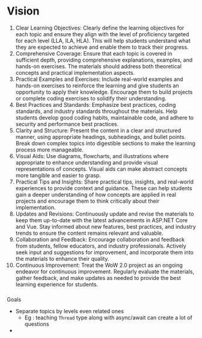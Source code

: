 # Vision





1. Clear Learning Objectives: Clearly define the learning objectives for each topic and ensure they align with the level of proficiency targeted for each level (LLA, ILA, HLA). This will help students understand what they are expected to achieve and enable them to track their progress.
2. Comprehensive Coverage: Ensure that each topic is covered in sufficient depth, providing comprehensive explanations, examples, and hands-on exercises. The materials should address both theoretical concepts and practical implementation aspects.
3. Practical Examples and Exercises: Include real-world examples and hands-on exercises to reinforce the learning and give students an opportunity to apply their knowledge. Encourage them to build projects or complete coding exercises to solidify their understanding.
4. Best Practices and Standards: Emphasize best practices, coding standards, and industry standards throughout the materials. Help students develop good coding habits, maintainable code, and adhere to security and performance best practices.
5. Clarity and Structure: Present the content in a clear and structured manner, using appropriate headings, subheadings, and bullet points. Break down complex topics into digestible sections to make the learning process more manageable.
6. Visual Aids: Use diagrams, flowcharts, and illustrations where appropriate to enhance understanding and provide visual representations of concepts. Visual aids can make abstract concepts more tangible and easier to grasp.
7. Practical Tips and Insights: Share practical tips, insights, and real-world experiences to provide context and guidance. These can help students gain a deeper understanding of how concepts are applied in real projects and encourage them to think critically about their implementation.
8. Updates and Revisions: Continuously update and revise the materials to keep them up-to-date with the latest advancements in ASP.NET Core and Vue. Stay informed about new features, best practices, and industry trends to ensure the content remains relevant and valuable.
9. Collaboration and Feedback: Encourage collaboration and feedback from students, fellow educators, and industry professionals. Actively seek input and suggestions for improvement, and incorporate them into the materials to enhance their quality.
10. Continuous Improvement: Treat the WoW 2.0 project as an ongoing endeavor for continuous improvement. Regularly evaluate the materials, gather feedback, and make updates as needed to provide the best learning experience for students.

###



Goals

* Separate topics by levels even related ones&#x20;
  * Eg : teaching `Thread` type along with async/await can create a lot of questions
* &#x20;



